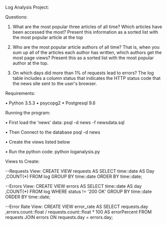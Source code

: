 Log Analysis Project:

Questions:

1. What are the most popular three articles of all time? Which articles have been accessed the most? Present this information as a sorted list with the most popular article at the top
	
2. Who are the most popular article authors of all time? That is, when you sum up all of the articles each author has written, which authors get the most page views? Present this as a sorted list with the most popular author at the top.

3. On which days did more than 1% of requests lead to errors? The log table includes a column status that indicates the HTTP status code that the news site sent to the user's browser.

Requirements:

• Python 3.5.3
• psycopg2
• Postgresql 9.6


Running the program:

• First load the 'news' data:
	psql -d news -f newsdata.sql

• Then Connect to the database
	psql -d news

• Create the views listed below

• Run the python code:
	python loganalysis.py


Views to Create:

--Requests View:
CREATE VIEW requests AS
SELECT
	time::date AS Day
	,COUNT(*)
FROM log
GROUP BY 
	time::date
ORDER BY 
time::date;

--Errors View:
CREATE VIEW errors AS
SELECT 
	time::date AS day
	,COUNT(*)
FROM log
WHERE 
	status != '200 OK'
GROUP BY 
	time::date
ORDER BY 
time::date;


--Error Rate View:
CREATE VIEW error_rate AS
SELECT 
	requests.day
	,errors.count::float / requests.count::float * 100 AS errorPercent
FROM requests
JOIN errors ON requests.day = errors.day;




